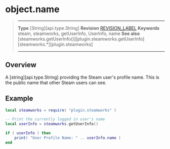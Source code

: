 # object.name

> --------------------- ------------------------------------------------------------------------------------------
> __Type__              [String][api.type.String]
> __Revision__          [REVISION_LABEL](REVISION_URL)
> __Keywords__          steam, steamworks, getUserInfo, UserInfo, name
> __See also__          [steamworks.getUserInfo()][plugin.steamworks.getUserInfo]
>                       [steamworks.*][plugin.steamworks]
> --------------------- ------------------------------------------------------------------------------------------

## Overview

A [string][api.type.String] providing the Steam user's profile name. This is the public name that other Steam users can see.


## Example

``````lua
local steamworks = require( "plugin.steamworks" )

-- Print the currently logged in user's name
local userInfo = steamworks.getUserInfo()

if ( userInfo ) then
	print( "User Profile Name: " .. userInfo.name )
end
``````
